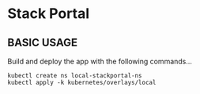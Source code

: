 # Stack Portal


## BASIC USAGE

Build and deploy the app with the following commands...

```
kubectl create ns local-stackportal-ns
kubectl apply -k kubernetes/overlays/local
```
